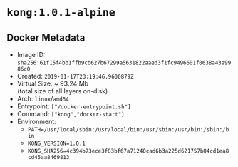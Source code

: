 # `kong:1.0.1-alpine`

## Docker Metadata

- Image ID: `sha256:61f15f4bb1ffb9cb627b67299a5631822aaed3f1fc9496601f0638a43a9986c0`
- Created: `2019-01-17T23:19:46.9600879Z`
- Virtual Size: ~ 93.24 Mb  
  (total size of all layers on-disk)
- Arch: `linux`/`amd64`
- Entrypoint: `["/docker-entrypoint.sh"]`
- Command: `["kong","docker-start"]`
- Environment:
  - `PATH=/usr/local/sbin:/usr/local/bin:/usr/sbin:/usr/bin:/sbin:/bin`
  - `KONG_VERSION=1.0.1`
  - `KONG_SHA256=4c394b73ece3f83bf67a71240cad6b3a225d621757b04cd1ea8cd45aa8469813`
